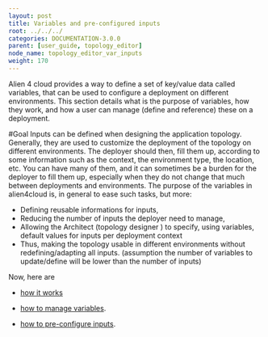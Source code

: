 ```yaml
---
layout: post
title: Variables and pre-configured inputs
root: ../../../
categories: DOCUMENTATION-3.0.0
parent: [user_guide, topology_editor]
node_name: topology_editor_var_inputs
weight: 170
---
```


Alien 4 cloud provides a way to define a set of key/value data called variables, that can be used to configure a deployment on different environments.
This section details what is the purpose of variables, how they work, and how a user can manage (define and reference) these on a deployment.

#Goal
Inputs can be defined when designing the application topology. Generally, they are used to customize the deployment of the topology on different environments. The deployer should then, fill them up, according to some information such as the context, the environment type, the location, etc. You can have many of them, and it can sometimes be a burden for the deployer to fill them up, especially when they do not change that much between deployments and environments.
The purpose of the variables in alien4cloud is, in general to ease such tasks, but more:

- Defining reusable informations for inputs,
- Reducing the number of inputs the deployer need to manage,
- Allowing the Architect (topology designer ) to specify, using variables, default values for inputs per deployment context
- Thus, making the topology usable in different environments without redefining/adapting all inputs. (assumption the number of variables to update/define will be lower than the number of inputs)

Now, here are

- [how it works](#/documentation/3.0.0/user_guide/inputs_vars/topology_editor_var_inputs_concept.html)

- [how to manage variables](#/documentation/3.0.0/user_guide/inputs_vars/topology_editor_manage_vars.html).

- [how to pre-configure inputs](#/documentation/3.0.0/user_guide/inputs_vars/topology_editor_preconf_inputs.html).
